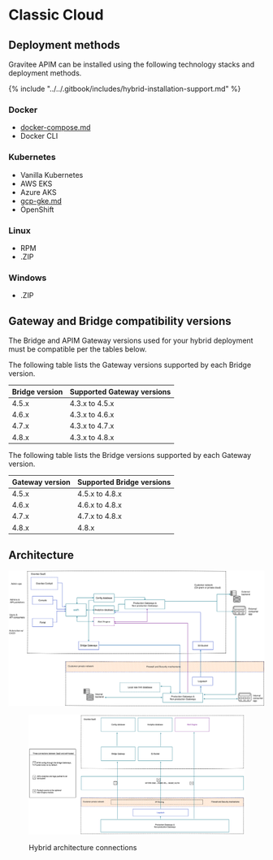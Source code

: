 # Classic Cloud

## Deployment methods

Gravitee APIM can be installed using the following technology stacks and deployment methods.

{% include "../../.gitbook/includes/hybrid-installation-support.md" %}

### Docker

* [docker-compose.md](docker/docker-compose.md "mention")
* Docker CLI

### Kubernetes

* Vanilla Kubernetes
* AWS EKS
* Azure AKS
* [gcp-gke.md](kubernetes/gcp-gke.md "mention")
* OpenShift

### Linux

* RPM
* .ZIP

### Windows

* .ZIP

## Gateway and Bridge compatibility versions

The Bridge and APIM Gateway versions used for your hybrid deployment must be compatible per the tables below.

The following table lists the Gateway versions supported by each Bridge version.

| Bridge version | Supported Gateway versions |
| -------------- | -------------------------- |
| 4.5.x          | 4.3.x to 4.5.x             |
| 4.6.x          | 4.3.x to 4.6.x             |
| 4.7.x          | 4.3.x to 4.7.x             |
| 4.8.x          | 4.3.x to 4.8.x             |

The following table lists the Bridge versions supported by each Gateway version.

| Gateway version | Supported Bridge versions |
| --------------- | ------------------------- |
| 4.5.x           | 4.5.x to 4.8.x            |
| 4.6.x           | 4.6.x to 4.8.x            |
| 4.7.x           | 4.7.x to 4.8.x            |
| 4.8.x           | 4.8.x                     |

## Architecture

<img src="../../.gitbook/assets/file.excalidraw (18).svg" alt="Hybrid deployment architecture" class="gitbook-drawing">

<figure><img src="../../.gitbook/assets/image (173).png" alt="Diagram showing the hybrid architecture"><figcaption><p>Hybrid architecture connections</p></figcaption></figure>
